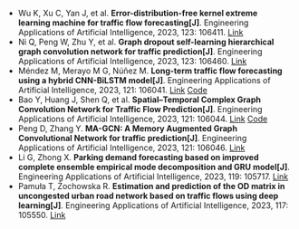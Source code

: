 * Wu K, Xu C, Yan J, et al. <b>Error-distribution-free kernel extreme learning machine for traffic flow forecasting[J]</b>. Engineering Applications of Artificial Intelligence, 2023, 123: 106411. [Link](https://www.sciencedirect.com/science/article/pii/S095219762300595X)
* Ni Q, Peng W, Zhu Y, et al. <b>Graph dropout self-learning hierarchical graph convolution network for traffic prediction[J]</b>. Engineering Applications of Artificial Intelligence, 2023, 123: 106460. [Link](https://www.sciencedirect.com/science/article/pii/S0952197623006449)
* Méndez M, Merayo M G, Núñez M. <b>Long-term traffic flow forecasting using a hybrid CNN-BiLSTM model[J]</b>. Engineering Applications of Artificial Intelligence, 2023, 121: 106041. [Link](https://www.sciencedirect.com/science/article/pii/S0952197623002257) [Code](https://github.com/MMH1997/CNN-BiLSTM-network)
* Bao Y, Huang J, Shen Q, et al. <b>Spatial–Temporal Complex Graph Convolution Network for Traffic Flow Prediction[J]</b>. Engineering Applications of Artificial Intelligence, 2023, 121: 106044. [Link](https://www.sciencedirect.com/science/article/pii/S0952197623002282) [Code](https://github.com/Bounger2/ST-CGCN)
* Peng D, Zhang Y. <b>MA-GCN: A Memory Augmented Graph Convolutional Network for traffic prediction[J]</b>. Engineering Applications of Artificial Intelligence, 2023, 121: 106046. [Link](https://www.sciencedirect.com/science/article/pii/S0952197623002300)
* Li G, Zhong X. <b>Parking demand forecasting based on improved complete ensemble empirical mode decomposition and GRU model[J]</b>. Engineering Applications of Artificial Intelligence, 2023, 119: 105717. [Link](https://www.sciencedirect.com/science/article/pii/S0952197622007072)
* Pamuła T, Żochowska R. <b>Estimation and prediction of the OD matrix in uncongested urban road network based on traffic flows using deep learning[J]</b>. Engineering Applications of Artificial Intelligence, 2023, 117: 105550. [Link](https://www.sciencedirect.com/science/article/pii/S0952197622005401)
